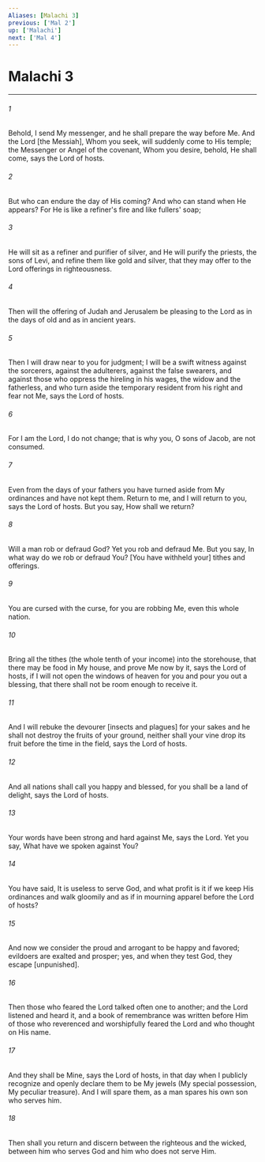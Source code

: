 ```yaml
---
Aliases: [Malachi 3]
previous: ['Mal 2']
up: ['Malachi']
next: ['Mal 4']
---
```

# Malachi 3

***


###### 1 


Behold, I send My messenger, and he shall prepare the way before Me. And the Lord [the Messiah], Whom you seek, will suddenly come to His temple; the Messenger or Angel of the covenant, Whom you desire, behold, He shall come, says the Lord of hosts. 


###### 2 


But who can endure the day of His coming? And who can stand when He appears? For He is like a refiner's fire and like fullers' soap; 


###### 3 


He will sit as a refiner and purifier of silver, and He will purify the priests, the sons of Levi, and refine them like gold and silver, that they may offer to the Lord offerings in righteousness. 


###### 4 


Then will the offering of Judah and Jerusalem be pleasing to the Lord as in the days of old and as in ancient years. 


###### 5 


Then I will draw near to you for judgment; I will be a swift witness against the sorcerers, against the adulterers, against the false swearers, and against those who oppress the hireling in his wages, the widow and the fatherless, and who turn aside the temporary resident from his right and fear not Me, says the Lord of hosts. 


###### 6 


For I am the Lord, I do not change; that is why you, O sons of Jacob, are not consumed. 


###### 7 


Even from the days of your fathers you have turned aside from My ordinances and have not kept them. Return to me, and I will return to you, says the Lord of hosts. But you say, How shall we return? 


###### 8 


Will a man rob or defraud God? Yet you rob and defraud Me. But you say, In what way do we rob or defraud You? [You have withheld your] tithes and offerings. 


###### 9 


You are cursed with the curse, for you are robbing Me, even this whole nation. 


###### 10 


Bring all the tithes (the whole tenth of your income) into the storehouse, that there may be food in My house, and prove Me now by it, says the Lord of hosts, if I will not open the windows of heaven for you and pour you out a blessing, that there shall not be room enough to receive it. 


###### 11 


And I will rebuke the devourer [insects and plagues] for your sakes and he shall not destroy the fruits of your ground, neither shall your vine drop its fruit before the time in the field, says the Lord of hosts. 


###### 12 


And all nations shall call you happy and blessed, for you shall be a land of delight, says the Lord of hosts. 


###### 13 


Your words have been strong and hard against Me, says the Lord. Yet you say, What have we spoken against You? 


###### 14 


You have said, It is useless to serve God, and what profit is it if we keep His ordinances and walk gloomily and as if in mourning apparel before the Lord of hosts? 


###### 15 


And now we consider the proud and arrogant to be happy and favored; evildoers are exalted and prosper; yes, and when they test God, they escape [unpunished]. 


###### 16 


Then those who feared the Lord talked often one to another; and the Lord listened and heard it, and a book of remembrance was written before Him of those who reverenced and worshipfully feared the Lord and who thought on His name. 


###### 17 


And they shall be Mine, says the Lord of hosts, in that day when I publicly recognize and openly declare them to be My jewels (My special possession, My peculiar treasure). And I will spare them, as a man spares his own son who serves him. 


###### 18 


Then shall you return and discern between the righteous and the wicked, between him who serves God and him who does not serve Him.
